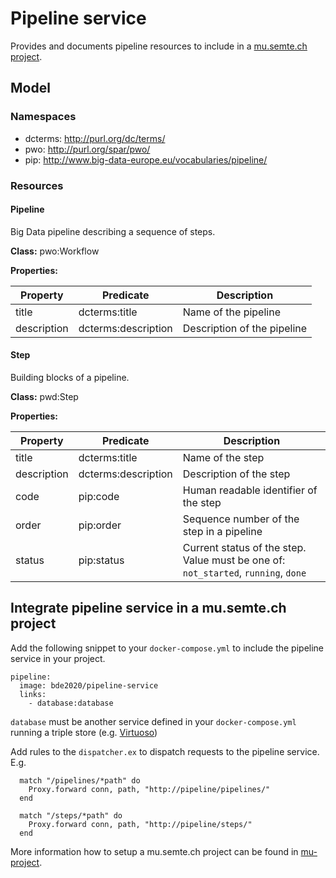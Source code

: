 # Pipeline service

Provides and documents pipeline resources to include in a [mu.semte.ch project](https://mu.semte.ch/).

## Model

### Namespaces
- dcterms: http://purl.org/dc/terms/
- pwo: http://purl.org/spar/pwo/
- pip: http://www.big-data-europe.eu/vocabularies/pipeline/

### Resources
#### Pipeline
Big Data pipeline describing a sequence of steps.

**Class:** pwo:Workflow

**Properties:**

Property | Predicate | Description
--- | --- | ---
title | dcterms:title | Name of the pipeline
description | dcterms:description | Description of the pipeline

#### Step
Building blocks of a pipeline.

**Class:** pwd:Step

**Properties:**

Property | Predicate | Description
--- | --- | ---
title | dcterms:title | Name of the step
description | dcterms:description | Description of the step
code | pip:code | Human readable identifier of the step
order | pip:order | Sequence number of the step in a pipeline
status | pip:status | Current status of the step. Value must be one of: `not_started`, `running`, `done`

## Integrate pipeline service in a mu.semte.ch project
Add the following snippet to your `docker-compose.yml` to include the pipeline service in your project.

```
pipeline:
  image: bde2020/pipeline-service
  links:
    - database:database
```

`database` must be another service defined in your `docker-compose.yml` running a triple store (e.g. [Virtuoso](https://hub.docker.com/r/tenforce/virtuoso/))


Add rules to the `dispatcher.ex` to dispatch requests to the pipeline service. E.g. 

```
  match "/pipelines/*path" do
    Proxy.forward conn, path, "http://pipeline/pipelines/"
  end

  match "/steps/*path" do
    Proxy.forward conn, path, "http://pipeline/steps/"
  end
```

More information how to setup a mu.semte.ch project can be found in [mu-project](https://github.com/mu-semtech/mu-project).
